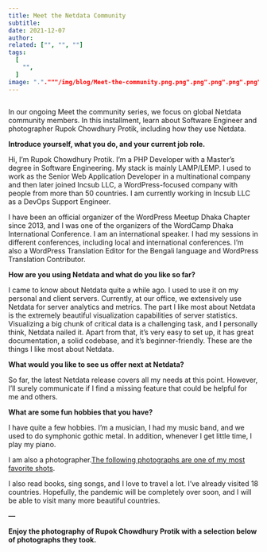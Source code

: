 ```yaml
---
title: Meet the Netdata Community
subtitle: 
date: 2021-12-07
author: 
related: ["", "", ""]
tags: 
  [
    "",
  ]
image: "."."""/img/blog/Meet-the-community.png.png".png".png".png".png"""""
---
```

<figure class="wp-block-image size-full"><img src="/img/wp-archive/uploads/2022/03/Meet-the-community.png" alt="" class="wp-image-16164"/></figure>



In our ongoing Meet the community series, we focus on global Netdata community members. In this installment, learn about Software Engineer and photographer Rupok Chowdhury Protik, including how they use Netdata.



<strong>Introduce yourself, what you do, and your current job role.</strong>



Hi, I’m Rupok Chowdhury Protik. I’m a PHP Developer with a Master’s degree in Software Engineering. My stack is mainly LAMP/LEMP. I used to work as the Senior Web Application Developer in a multinational company and then later joined Incsub LLC, a WordPress-focused company with people from more than 50 countries. I am currently working in Incsub LLC as a DevOps Support Engineer.



I have been an official organizer of the WordPress Meetup Dhaka Chapter since 2013, and I was one of the organizers of the WordCamp Dhaka International Conference. I am an international speaker. I had my sessions in different conferences, including local and international conferences. I’m also a WordPress Translation Editor for the Bengali language and WordPress Translation Contributor.



<strong>How are you using Netdata and what do you like so far?</strong>



I came to know about Netdata quite a while ago. I used to use it on my personal and client servers. Currently, at our office, we extensively use Netdata for server analytics and metrics. The part I like most about Netdata is the extremely beautiful visualization capabilities of server statistics. Visualizing a big chunk of critical data is a challenging task, and I personally think, Netdata nailed it. Apart from that, it’s very easy to set up, it has great documentation, a solid codebase, and it’s beginner-friendly. These are the things I like most about Netdata.



<strong>What would you like to see us offer next at Netdata?</strong>



So far, the latest Netdata release covers all my needs at this point. However, I’ll surely communicate if I find a missing feature that could be helpful for me and others.



<strong>What are some fun hobbies that you have?</strong>



I have quite a few hobbies. I’m a musician, I had my music band, and we used to do symphonic gothic metal. In addition, whenever I get little time, I play my piano.



I am also a photographer.<a href="https://www.flickr.com/photos/rupokify/9253709699/">The following photographs are one of my most favorite shots</a>.



I also read books, sing songs, and I love to travel a lot. I’ve already visited 18 countries. Hopefully, the pandemic will be completely over soon, and I will be able to visit many more beautiful countries.



<strong>—</strong>



<strong>Enjoy the photography of Rupok Chowdhury Protik with a selection below of photographs they took.</strong>
